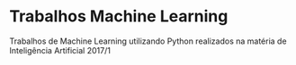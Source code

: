 # Trabalhos Machine Learning
Trabalhos de Machine Learning utilizando Python realizados na matéria de Inteligência Artificial 2017/1
